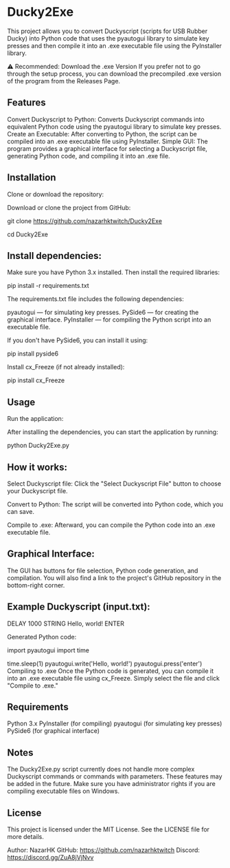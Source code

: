 # Ducky2Exe
This project allows you to convert Duckyscript (scripts for USB Rubber Ducky) into Python code that uses the pyautogui library to simulate key presses and then compile it into an .exe executable file using the PyInstaller library.

⚠️ Recommended: Download the .exe Version
If you prefer not to go through the setup process, you can download the precompiled .exe version of the program from the Releases Page.

## Features
Convert Duckyscript to Python: Converts Duckyscript commands into equivalent Python code using the pyautogui library to simulate key presses.
Create an Executable: After converting to Python, the script can be compiled into an .exe executable file using PyInstaller.
Simple GUI: The program provides a graphical interface for selecting a Duckyscript file, generating Python code, and compiling it into an .exe file.

## Installation

Clone or download the repository:

Download or clone the project from GitHub:

git clone https://github.com/nazarhktwitch/Ducky2Exe

cd Ducky2Exe

## Install dependencies:

Make sure you have Python 3.x installed. Then install the required libraries:

pip install -r requirements.txt

The requirements.txt file includes the following dependencies:

pyautogui — for simulating key presses.
PySide6 — for creating the graphical interface.
PyInstaller — for compiling the Python script into an executable file.

If you don't have PySide6, you can install it using:

pip install pyside6

Install cx_Freeze (if not already installed):

pip install cx_Freeze

## Usage

Run the application:

After installing the dependencies, you can start the application by running:

python Ducky2Exe.py

## How it works:

Select Duckyscript file: Click the "Select Duckyscript File" button to choose your Duckyscript file.

Convert to Python: The script will be converted into Python code, which you can save.

Compile to .exe: Afterward, you can compile the Python code into an .exe executable file.

## Graphical Interface:

The GUI has buttons for file selection, Python code generation, and compilation. You will also find a link to the project's GitHub repository in the bottom-right corner.

## Example Duckyscript (input.txt):

DELAY 1000
STRING Hello, world!
ENTER

Generated Python code:

import pyautogui
import time

time.sleep(1)
pyautogui.write('Hello, world!')
pyautogui.press('enter')
Compiling to .exe
Once the Python code is generated, you can compile it into an .exe executable file using cx_Freeze. Simply select the file and click "Compile to .exe."

## Requirements
Python 3.x
PyInstaller (for compiling)
pyautogui (for simulating key presses)
PySide6 (for graphical interface)
## Notes
The Ducky2Exe.py script currently does not handle more complex Duckyscript commands or commands with parameters. These features may be added in the future.
Make sure you have administrator rights if you are compiling executable files on Windows.
## License
This project is licensed under the MIT License. See the LICENSE file for more details.

Author: NazarHK
GitHub: https://github.com/nazarhktwitch
Discord: https://discord.gg/ZuA8jVjNvv
